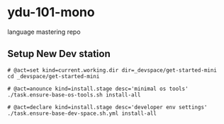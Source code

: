 # ydu-101-mono

language mastering repo

## Setup New Dev station

```shell
# @act=set kind=current.working.dir dir=_devspace/get-started-mini
cd _devspace/get-started-mini

# @act=anounce kind=install.stage desc='minimal os tools'
./task.ensure-base-os-tools.sh install-all

# @act=declare kind=install.stage desc='developer env settings'
./task.ensure-base-dev-space.sh.yml install-all
```


